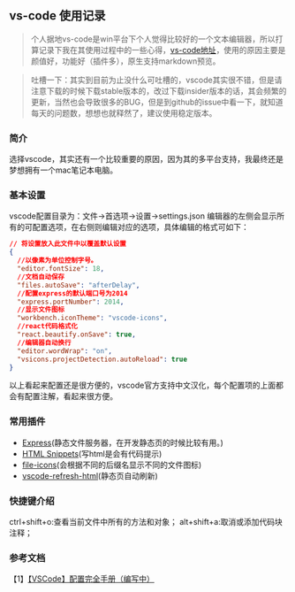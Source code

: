 ## vs-code 使用记录

> 个人据地vs-code是win平台下个人觉得比较好的一个文本编辑器，所以打算记录下我在其使用过程中的一些心得，[vs-code地址](https://code.visualstudio.com/)，使用的原因主要是颜值好，功能好（插件多），原生支持markdown预览。

> 吐槽一下：其实到目前为止没什么可吐槽的，vscode其实很不错，但是请注意下载的时候下载stable版本的，改过下载insider版本的话，其会频繁的更新，当然也会导致很多的BUG，但是到github的issue中看一下，就知道每天的问题数，想想也就释然了，建议使用稳定版本。

### 简介

选择vscode，其实还有一个比较重要的原因，因为其的多平台支持，我最终还是梦想拥有一个mac笔记本电脑。

### 基本设置

vscode配置目录为：文件->首选项->设置->settings.json 
编辑器的左侧会显示所有的可配置选项，在右侧则编辑对应的选项，具体编辑的格式可如下：

````json
// 将设置放入此文件中以覆盖默认设置
{
  //以像素为单位控制字号。
  "editor.fontSize": 18,
  //文档自动保存
  "files.autoSave": "afterDelay",
  //配置express的默认端口号为2014
  "express.portNumber": 2014,
  //显示文件图标
  "workbench.iconTheme": "vscode-icons",
  //react代码格式化
  "react.beautify.onSave": true,
  //编辑器自动换行
  "editor.wordWrap": "on",
  "vsicons.projectDetection.autoReload": true
}
````

以上看起来配置还是很方便的，vscode官方支持中文汉化，每个配置项的上面都会有配置注解，看起来很方便。

### 常用插件
- [Express](https://marketplace.visualstudio.com/items?itemName=Compulim.vscode-express)(静态文件服务器，在开发静态页的时候比较有用。)
- [HTML Snippets](https://marketplace.visualstudio.com/items?itemName=abusaidm.html-snippets)(写html是会有代码提示)
- [file-icons](https://marketplace.visualstudio.com/items?itemName=file-icons.file-icons)(会根据不同的后缀名显示不同的文件图标)
- [vscode-refresh-html](https://marketplace.visualstudio.com/items?itemName=bajdzis.vscode-refresh-html)(静态页自动刷新)

### 快捷键介绍

ctrl+shift+o:查看当前文件中所有的方法和对象；
alt+shift+a:取消或添加代码块注释；




### 参考文档

【1】[【VSCode】配置完全手册（编写中）](http://blog.csdn.net/greatbody/article/details/54581226)<br/>



